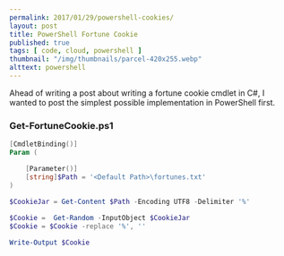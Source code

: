 ```yaml
---
permalink: 2017/01/29/powershell-cookies/
layout: post
title: PowerShell Fortune Cookie
published: true
tags: [ code, cloud, powershell ]
thumbnail: "/img/thumbnails/parcel-420x255.webp"
alttext: powershell
---
```


Ahead of writing a post about writing a fortune cookie cmdlet in C#, I wanted to 
post the simplest possible implementation in PowerShell first.

### Get-FortuneCookie.ps1

```powershell
[CmdletBinding()]
Param (

    [Parameter()]
    [string]$Path = '<Default Path>\fortunes.txt'
)

$CookieJar = Get-Content $Path -Encoding UTF8 -Delimiter '%'
    
$Cookie =  Get-Random -InputObject $CookieJar
$Cookie = $Cookie -replace '%', ''

Write-Output $Cookie
```
